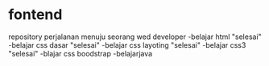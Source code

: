 # fontend
repository perjalanan menuju seorang wed developer
-belajar html "selesai"
-belajar css dasar "selesai"
-belajar css layoting "selesai"
-belajar css3 "selesai"
-blajar css boodstrap
-belajarjava

